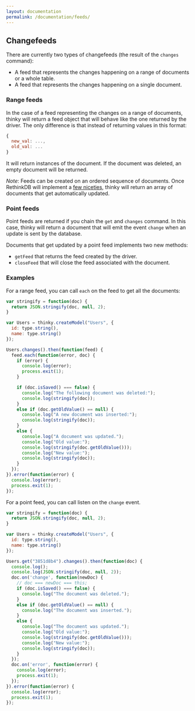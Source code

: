 ```yaml
---
layout: documentation
permalink: /documentation/feeds/
---
```


## Changefeeds


There are currently two types of changefeeds (the result of the `changes`
command):

- A feed that represents the changes happening on a range of documents or a whole table.
- A feed that represents the changes happening on a single document.



### Range feeds

In the case of a feed representing the changes on a range of documents,
thinky will return a feed object that will behave like the one returned by
the driver. The only difference is that instead of returning values in this format:

```js
{
  new_val: ...,
  old_val: ...
}
```

It will return instances of the document. If the document was deleted, an empty
document will be returned.


_Note_: Feeds can be created on an ordered sequence of documents. Once RethinkDB
will implement a [few niceties](https://github.com/rethinkdb/rethinkdb/issues/3714),
thinky will return an array of documents that get
automatically updated.

### Point feeds

Point feeds are returned if you chain the `get` and `changes` command. In this
case, thinky will return a document that will emit the event `change` when
an update is sent by the database.

Documents that get updated by a point feed implements two new methods:

- `getFeed` that returns the feed created by the driver.
- `closeFeed` that will close the feed associated with the document.

### Examples

For a range feed, you can call `each` on the feed to get all the documents:

```js
var stringify = function(doc) {
  return JSON.stringify(doc, null, 2);
}

var Users = thinky.createModel("Users", {
  id: type.string(),
  name: type.string()
});

Users.changes().then(function(feed) {
  feed.each(function(error, doc) {
    if (error) {
      console.log(error);
      process.exit(1);
    }

    if (doc.isSaved() === false) {
      console.log("The following document was deleted:");
      console.log(stringify(doc));
    }
    else if (doc.getOldValue() == null) {
      console.log("A new document was inserted:");
      console.log(stringify(doc));
    }
    else {
      console.log("A document was updated.");
      console.log("Old value:");
      console.log(stringify(doc.getOldValue()));
      console.log("New value:");
      console.log(stringify(doc));
    }
  });
}).error(function(error) {
  console.log(error);
  process.exit(1);
});
```


For a point feed, you can call listen on the `change` event.

```js
var stringify = function(doc) {
  return JSON.stringify(doc, null, 2);
}

var Users = thinky.createModel("Users", {
  id: type.string(),
  name: type.string()
});

Users.get("3851d8b4").changes().then(function(doc) {
  console.log();
  console.log(JSON.stringify(doc, null, 2));
  doc.on('change', function(newDoc) {
    // doc === newDoc === this;
    if (doc.isSaved() === false) {
      console.log("The document was deleted.");
    }
    else if (doc.getOldValue() == null) {
      console.log("The document was inserted.");
    }
    else {
      console.log("The document was updated.");
      console.log("Old value:");
      console.log(stringify(doc.getOldValue()));
      console.log("New value:");
      console.log(stringify(doc));
    }
  });
  doc.on('error', function(error) {
    console.log(error);
    process.exit(1);
  });
}).error(function(error) {
  console.log(error);
  process.exit(1);
});
```
